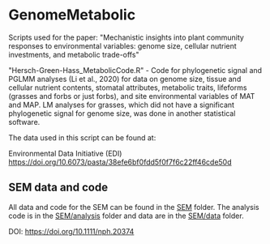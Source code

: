 # GenomeMetabolic
Scripts used for the paper: "Mechanistic insights into plant community responses to environmental variables: genome size, cellular nutrient investments, and metabolic trade-offs"

"Hersch-Green-Hass_MetabolicCode.R" - Code for phylogenetic signal and PGLMM analyses (Li et al., 2020) for data on genome size, tissue and cellular nutrient contents, stomatal attributes, metabolic traits, lifeforms (grasses and forbs or just forbs), and site environmental variables of MAT and MAP. LM analyses for grasses, which did not have a significant phylogenetic signal for genome size, was done in another statistical software. 

The data used in this script can be found at:

Environmental Data Initiative (EDI)
https://doi.org/10.6073/pasta/38efe6bf0fdd5f0f7f6c22ff46cde50d

## SEM data and code
All data and code for the SEM can be found in the [SEM](SEM) folder. The analysis code is
in the [SEM/analysis](SEM/analysis) folder and data are in the [SEM/data](SEM/data) folder.

DOI: https://doi.org/10.1111/nph.20374
